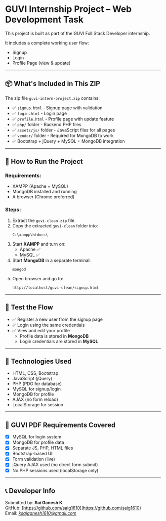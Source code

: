 # GUVI Internship Project – Web Development Task

This project is built as part of the GUVI Full Stack Developer internship.

It includes a complete working user flow:
- Signup
- Login
- Profile Page (view & update)

---

## 📦 What's Included in This ZIP

The zip file `guvi-intern-project.zip` contains:

- ✅ `signup.html` - Signup page with validation
- ✅ `login.html` - Login page
- ✅ `profile.html` - Profile page with update feature
- ✅ `php/` folder - Backend PHP files
- ✅ `assets/js/` folder - JavaScript files for all pages
- ✅ `vendor/` folder - Required for MongoDB to work
- ✅ Bootstrap + jQuery + MySQL + MongoDB integration

---

## 🚀 How to Run the Project

### Requirements:
- XAMPP (Apache + MySQL)
- MongoDB installed and running
- A browser (Chrome preferred)

### Steps:

1. Extract the `guvi-clean.zip` file.
2. Copy the extracted `guvi-clean` folder into:
   ```
   C:\xampp\htdocs\
   ```
3. Start **XAMPP** and turn on:
   - Apache ✅
   - MySQL ✅
4. Start **MongoDB** in a separate terminal:
   ```
   mongod
   ```
5. Open browser and go to:
   ```
   http://localhost/guvi-clean/signup.html
   ```

---

## 🧪 Test the Flow

- ✅ Register a new user from the signup page
- ✅ Login using the same credentials
- ✅ View and edit your profile
  - Profile data is stored in **MongoDB**
  - Login credentials are stored in **MySQL**

---

## 🔧 Technologies Used

- HTML, CSS, Bootstrap
- JavaScript (jQuery)
- PHP (PDO for database)
- MySQL for signup/login
- MongoDB for profile
- AJAX (no form reload)
- LocalStorage for session

---

## 🎯 GUVI PDF Requirements Covered

- [x] MySQL for login system
- [x] MongoDB for profile data
- [x] Separate JS, PHP, HTML files
- [x] Bootstrap-based UI
- [x] Form validation (live)
- [x] jQuery AJAX used (no direct form submit)
- [x] No PHP sessions used (localStorage only)

---

## 📞 Developer Info

Submitted by: **Sai Ganesh K**  
GitHub: [https://github.com/saig1610](https://github.com/saig1610)  
Email: *ksaiganesh1610@gmail.com*

